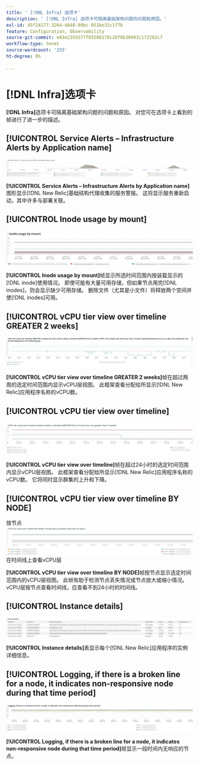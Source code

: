 ```yaml
---
title: ' [!DNL Infra] 选项卡'
description: ' [!DNL Infra] 选项卡可隔离基础架构问题的问题和原因。'
exl-id: 45f24177-3264-4848-99bc-951be32c1f7b
feature: Configuration, Observability
source-git-commit: e83e2359377f03506178c28f8b30993c172282c7
workflow-type: tm+mt
source-wordcount: '255'
ht-degree: 0%

---
```


# [!DNL Infra]选项卡

**[!DNL Infra]**&#x200B;选项卡可隔离基础架构问题的问题和原因。 对您可在选项卡上看到的帧进行了进一步的描述。

## [!UICONTROL Service Alerts – Infrastructure Alerts by Application name]

![服务警报](../../assets/tools/observation-for-adobe-commerce/service-alerts.jpg)

**[!UICONTROL Service Alerts – Infrastructure Alerts by Application name]**&#x200B;图形显示[!DNL New Relic]基础结构代理收集的服务警报。 这将显示服务重新启动，其中许多与部署关联。

## [!UICONTROL Inode usage by mount]

![装载的Inode使用量](../../assets/tools/observation-for-adobe-commerce/inode-usage-mount.jpg)

**[!UICONTROL Inode usage by mount]**&#x200B;帧显示所选时间范围内按装载显示的[!DNL inode]使用情况。 即使可能有大量可用存储，但如果节点用完[!DNL inodes]，则会显示缺少可用存储。 删除文件（尤其是小文件）将释放两个空间并使[!DNL inodes]可用。

## [!UICONTROL vCPU tier view over timeline GREATER 2 weeks]

![vCPU层在时间线上的查看时间大于2周](../../assets/tools/observation-for-adobe-commerce/vCPU-tier.jpg)

**[!UICONTROL vCPU tier view over timeline GREATER 2 weeks]**&#x200B;帧在超过两周的选定时间范围内显示vCPU层视图。 此框架查看分配给所显示[!DNL New Relic]应用程序名称的vCPU数。

## [!UICONTROL vCPU tier view over timeline]

![vCPU层查看时间线](../../assets/tools/observation-for-adobe-commerce/vcpu-tier-24.jpg)

**[!UICONTROL vCPU tier view over timeline]**&#x200B;帧在超过24小时的选定时间范围内显示vCPU层视图。 此框架查看分配给所显示[!DNL New Relic]应用程序名称的vCPU数。 它将同时显示群集的上升和下降。

## [!UICONTROL vCPU tier view over timeline BY NODE]

按节点![&#128279;](../../assets/tools/observation-for-adobe-commerce/infra_by_node.png)在时间线上查看vCPU层

**[!UICONTROL vCPU tier view over timeline BY NODE]**&#x200B;帧按节点显示选定时间范围内的vCPU层视图。 此帧有助于检测节点丢失情况或节点放大或缩小情况。 vCPU层按节点查看时间线，应查看不到24小时的时间线。

## [!UICONTROL Instance details]

![实例详细信息](../../assets/tools/observation-for-adobe-commerce/instance-details.jpg)

**[!UICONTROL Instance details]**&#x200B;表显示每个[!DNL New Relic]应用程序的实例详细信息。

## [!UICONTROL Logging, if there is a broken line for a node, it indicates non-responsive node during that time period]

![无响应节点](../../assets/tools/observation-for-adobe-commerce/non-responsive-node.jpg)

**[!UICONTROL Logging, if there is a broken line for a node, it indicates non-responsive node during that time period]**&#x200B;帧显示一段时间内无响应的节点。
